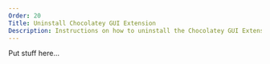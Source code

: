 ```yaml
---
Order: 20
Title: Uninstall Chocolatey GUI Extension
Description: Instructions on how to uninstall the Chocolatey GUI Extension
---
```


Put stuff here...
